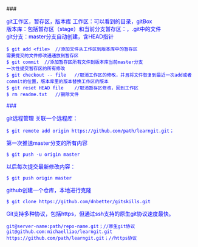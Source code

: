 ###<div style="color:blue">git工作区，暂存区，版本库
工作区：可以看到的目录，gitBox  
版本库：包括暂存区（stage）和当前分支暂存区：，.git中的文件  
git分支：master分支自动创建，含HEAD指针
  
	$ git add <file>  //添加文件从工作区到版本库中的暂存区
	需要提交的文件修改通通放到暂存区
	$ git commit  //添加暂存区所有文件到版本库当前master分支
	一次性提交暂存区的所有修改
	$ git checkout -- file   //取消工作区的修改，并且将文件恢复到最近一次add或者commit的位置，版本库里的版本替换工作区的版本
	$ git reset HEAD file    //取消暂存区修改，回到工作区
	$ rm readme.txt   //删除文件
	
###<div style="color:blue">git远程管理
关联一个远程库：  
	
	$ git remote add origin https://github.com/path/learngit.git；
第一次推送master分支的所有内容
	
	$ git push -u origin master
以后每次提交最新修改内容：
	
	$ git push origin master
github创建一个仓库，本地进行克隆
	
	$ git clone https://github.com/dnbetter/gitskills.git
Git支持多种协议，包括https，但通过ssh支持的原生git协议速度最快。

	git@server-name:path/repo-name.git；//原生git协议
	git@github.com:michaelliao/learngit.git
	https://github.com/path/learngit.git；//https协议
	